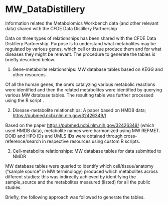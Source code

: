 # MW_DataDistillery
Information related the Metabolomics Workbench data (and other relevant data) shared with the CFDE Data Distillery Partnership

Data on three types of relationships has been shared with the CFDE Data Distillery Partnership. Purpose is to understand what metabolites may be regulated by various genes, which cell or tissue produce them and for what diseases they might be relevant. The procedure to generate the tables is briefly described below.

1. Gene-metabolite relationships: MW database tables based on KEGG and other resources

Of all the human genes, the one’s catalyzing various metabolic reactions were identified and then the related metabolites were identified by querying various MW database tables. The resulting table was further processed using the R script .

2. Disease-metabolite relationships: A paper based on HMDB data; https://pubmed.ncbi.nlm.nih.gov/32426349/)

Based on the paper https://pubmed.ncbi.nlm.nih.gov/32426349/ (which used HMDB data), metabolite names were harmonized using MW REFMET. DOID and HPO IDs and UMLS IDs were obtained through cross-reference/search in respective resources using custom R scripts. 

3. Cell-metabolite relationships: MW database tables for data submitted to NMDR

MW database tables were queried to identify which cell/tissue/anatomy (“sample source” in MW terminology) produced which metabolites across different studies: this was indirectly achieved by identifying the sample_source and the metabolites measured (listed) for all the public studies.


Briefly, the following approach was followed to generate the tables.

